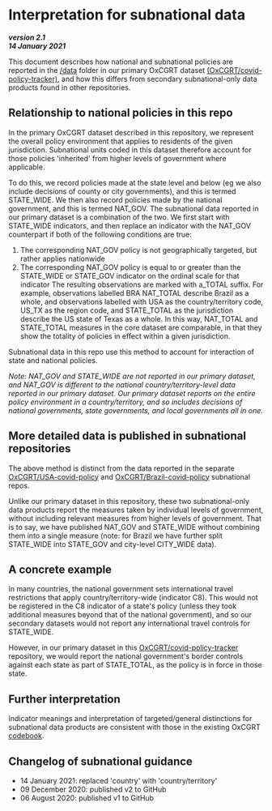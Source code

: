 # Interpretation for subnational data 

***version 2.1 <br/>14 January 2021***

This document describes how national and subnational policies are reported in the [/data](../data/) folder in our primary OxCGRT dataset [(OxCGRT/covid-policy-tracker)](https://github.com/OxCGRT/covid-policy-tracker), and how this differs from secondary subnational-only data products found in other repositories.

## Relationship to national policies in this repo

In the primary OxCGRT dataset described in this repository, we represent the overall policy environment that applies to residents of the given jurisdiction. Subnational units coded in this dataset therefore account for those policies 'inherited' from higher levels of government where applicable. 

To do this, we record policies made at the state level and below (eg we also include decisions of county or city governments), and this is termed STATE_WIDE. We then also record policies made by the national government, and this is termed NAT_GOV. The subnational data reported in our primary dataset is a combination of the two. We first start with STATE_WIDE indicators, and then replace an indicator with the NAT_GOV counterpart if both of the following conditions are true:
1. The corresponding NAT_GOV policy is not geographically targeted, but rather applies nationwide
2. The corresponding NAT_GOV policy is equal to or greater than the STATE_WIDE or STATE_GOV indicator on the ordinal scale for that indicator
The resulting observations are marked with a_TOTAL suffix. For example, observations labelled BRA NAT_TOTAL describe Brazil as a whole, and observations labelled with USA as the country/territory code, US_TX as the region code, and STATE_TOTAL as the jurisdiction describe the US state of Texas as a whole. In this way, NAT_TOTAL and STATE_TOTAL measures in the core dataset are comparable, in that they show the totality of policies in effect within a given jurisdiction. 

Subnational data in this repo use this method to account for interaction of state and national policies. 

_Note: NAT_GOV and STATE_WIDE are not reported in our primary dataset, and NAT_GOV is different to the national country/territory-level data reported in our primary dataset. Our primary dataset reports on the entire policy environment in a country/territory, and so includes decisions of national governments, state governments, and local governments all in one._

## More detailed data is published in subnational repositories

The above method is distinct from the data reported in the separate [OxCGRT/USA-covid-policy](https://github.com/OxCGRT/USA-covid-policy) and [OxCGRT/Brazil-covid-policy](https://github.com/OxCGRT/Brazil-covid-policy) subnational repos.

Unlike our primary dataset in this repository, these two subnational-only data products report the measures taken by individual levels of government, without including relevant measures from higher levels of government. That is to say, we have published NAT_GOV and STATE_WIDE without combining them into a single measure (note: for Brazil we have further split STATE_WIDE into STATE_GOV and city-level CITY_WIDE data).

## A concrete example

In many countries, the national government sets international travel restrictions that apply country/territory-wide (indicator C8). This would not be registered in the C8 indicator of a state's policy (unless they took additional measures beyond that of the national government), and so our secondary datasets would not report any international travel controls for STATE_WIDE.

However, in our primary dataset in this [OxCGRT/covid-policy-tracker](https://github.com/OxCGRT/covid-policy-tracker) repository, we would report the national government's border controls against each state as part of STATE_TOTAL, as the policy is in force in those state.

## Further interpretation

Indicator meanings and interpretation of targeted/general distinctions for subnational data products are consistent with those in the existing OxCGRT [codebook](documentation/codebook.md). 

## Changelog of subnational guidance
- 14 January 2021: replaced 'country' with 'country/territory'
- 09 December 2020: published v2 to GitHub
- 06 August 2020: published v1 to GitHub
